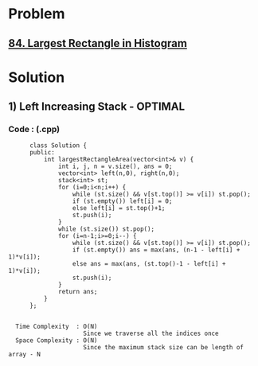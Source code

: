 # Problem

## [84. Largest Rectangle in Histogram](https://leetcode.com/problems/largest-rectangle-in-histogram/)


# Solution 

## 1) Left Increasing Stack - OPTIMAL

       
      
      
   ### Code : (.cpp)
    
          class Solution {
          public:
              int largestRectangleArea(vector<int>& v) {
                  int i, j, n = v.size(), ans = 0;
                  vector<int> left(n,0), right(n,0);
                  stack<int> st;
                  for (i=0;i<n;i++) {
                      while (st.size() && v[st.top()] >= v[i]) st.pop();
                      if (st.empty()) left[i] = 0;
                      else left[i] = st.top()+1;
                      st.push(i);
                  }
                  while (st.size()) st.pop();
                  for (i=n-1;i>=0;i--) {
                      while (st.size() && v[st.top()] >= v[i]) st.pop();
                      if (st.empty()) ans = max(ans, (n-1 - left[i] + 1)*v[i]);
                      else ans = max(ans, (st.top()-1 - left[i] + 1)*v[i]);
                      st.push(i);
                  }
                  return ans;
              }
          };

 
      Time Complexity  : O(N) 
                         Since we traverse all the indices once
      Space Complexity : O(N)
                         Since the maximum stack size can be length of array - N 
